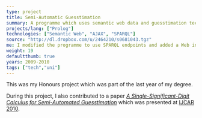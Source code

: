```yaml
---
type: project
title: Semi-Automatic Guesstimation
summary: A programme which uses semantic web data and guesstimation techniques to give approximate answers to questions.
projects/lang: ["Prolog"]
technologies: ["Semantic Web", "AJAX", "SPARQL"]
source: "http://dl.dropbox.com/u/2464210/s0681043.tgz"
me: I modified the programme to use SPARQL endpoints and added a Web interface.
weight: 19
defaultthumb: true
years: 2009-2010
tags: ["tech","uni"]
---
```

This was my Honours project which was part of the last year of my degree.

During this project, I also contributed to a paper _[A Single-Significant-Digit Calculus for Semi-Automated Guesstimation](http://www.springerlink.com/content/3078725452426125/)_ which was presented at [IJCAR 2010](http://www.floc-conference.org/IJCAR-accepted.html).